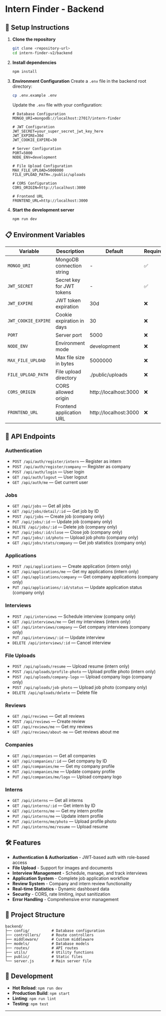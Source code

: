# Intern Finder - Backend

## 🚀 Setup Instructions

1. **Clone the repository**
   ```bash
   git clone <repository-url>
   cd intern-finder-v2/backend
   ```

2. **Install dependencies**
   ```bash
   npm install
   ```

3. **Environment Configuration**
   Create a `.env` file in the backend root directory:
   ```bash
   cp .env.example .env
   ```
   
   Update the `.env` file with your configuration:
   ```env
   # Database Configuration
   MONGO_URI=mongodb://localhost:27017/intern-finder
   
   # JWT Configuration
   JWT_SECRET=your_super_secret_jwt_key_here
   JWT_EXPIRE=30d
   JWT_COOKIE_EXPIRE=30
   
   # Server Configuration
   PORT=5000
   NODE_ENV=development
   
   # File Upload Configuration
   MAX_FILE_UPLOAD=5000000
   FILE_UPLOAD_PATH=./public/uploads
   
   # CORS Configuration
   CORS_ORIGIN=http://localhost:3000
   
   # Frontend URL
   FRONTEND_URL=http://localhost:3000
   ```

4. **Start the development server**
   ```bash
   npm run dev
   ```

## 📋 Environment Variables

| Variable | Description | Default | Required |
|----------|-------------|---------|----------|
| `MONGO_URI` | MongoDB connection string | - | ✅ |
| `JWT_SECRET` | Secret key for JWT tokens | - | ✅ |
| `JWT_EXPIRE` | JWT token expiration | 30d | ❌ |
| `JWT_COOKIE_EXPIRE` | Cookie expiration in days | 30 | ❌ |
| `PORT` | Server port | 5000 | ❌ |
| `NODE_ENV` | Environment mode | development | ❌ |
| `MAX_FILE_UPLOAD` | Max file size in bytes | 5000000 | ❌ |
| `FILE_UPLOAD_PATH` | File upload directory | ./public/uploads | ❌ |
| `CORS_ORIGIN` | CORS allowed origin | http://localhost:3000 | ❌ |
| `FRONTEND_URL` | Frontend application URL | http://localhost:3000 | ❌ |

## 🔗 API Endpoints

### **Authentication**
- `POST /api/auth/register/intern` — Register as intern
- `POST /api/auth/register/company` — Register as company
- `POST /api/auth/login` — User login
- `GET /api/auth/logout` — User logout
- `GET /api/auth/me` — Get current user

### **Jobs**
- `GET /api/jobs` — Get all jobs
- `GET /api/jobs/detail/:id` — Get job by ID
- `POST /api/jobs` — Create job (company only)
- `PUT /api/jobs/:id` — Update job (company only)
- `DELETE /api/jobs/:id` — Delete job (company only)
- `PUT /api/jobs/:id/close` — Close job (company only)
- `PUT /api/jobs/:id/photo` — Upload job photo (company only)
- `GET /api/jobs/stats/company` — Get job statistics (company only)

### **Applications**
- `POST /api/applications` — Create application (intern only)
- `GET /api/applications/me` — Get my applications (intern only)
- `GET /api/applications/company` — Get company applications (company only)
- `PUT /api/applications/:id/status` — Update application status (company only)

### **Interviews**
- `POST /api/interviews` — Schedule interview (company only)
- `GET /api/interviews/me` — Get my interviews (intern only)
- `GET /api/interviews/company` — Get company interviews (company only)
- `PUT /api/interviews/:id` — Update interview
- `DELETE /api/interviews/:id` — Cancel interview

### **File Uploads**
- `POST /api/uploads/resume` — Upload resume (intern only)
- `POST /api/uploads/profile-photo` — Upload profile photo (intern only)
- `POST /api/uploads/company-logo` — Upload company logo (company only)
- `POST /api/uploads/job-photo` — Upload job photo (company only)
- `DELETE /api/uploads/delete` — Delete file

### **Reviews**
- `GET /api/reviews` — Get all reviews
- `POST /api/reviews` — Create review
- `GET /api/reviews/me` — Get my reviews
- `GET /api/reviews/about-me` — Get reviews about me

### **Companies**
- `GET /api/companies` — Get all companies
- `GET /api/companies/:id` — Get company by ID
- `GET /api/companies/me` — Get my company profile
- `PUT /api/companies/me` — Update company profile
- `PUT /api/companies/me/logo` — Upload company logo

### **Interns**
- `GET /api/interns` — Get all interns
- `GET /api/interns/:id` — Get intern by ID
- `GET /api/interns/me` — Get my intern profile
- `PUT /api/interns/me` — Update intern profile
- `PUT /api/interns/me/photo` — Upload profile photo
- `PUT /api/interns/me/resume` — Upload resume

## 🛠️ Features

- **Authentication & Authorization** - JWT-based auth with role-based access
- **File Upload** - Support for images and documents
- **Interview Management** - Schedule, manage, and track interviews
- **Application System** - Complete job application workflow
- **Review System** - Company and intern review functionality
- **Real-time Statistics** - Dynamic dashboard data
- **Security** - CORS, rate limiting, input sanitization
- **Error Handling** - Comprehensive error management

## 📁 Project Structure

```
backend/
├── config/          # Database configuration
├── controllers/     # Route controllers
├── middleware/      # Custom middleware
├── models/          # Database models
├── routes/          # API routes
├── utils/           # Utility functions
├── public/          # Static files
└── server.js        # Main server file
```

## 🔧 Development

- **Hot Reload**: `npm run dev`
- **Production Build**: `npm start`
- **Linting**: `npm run lint`
- **Testing**: `npm test`

---